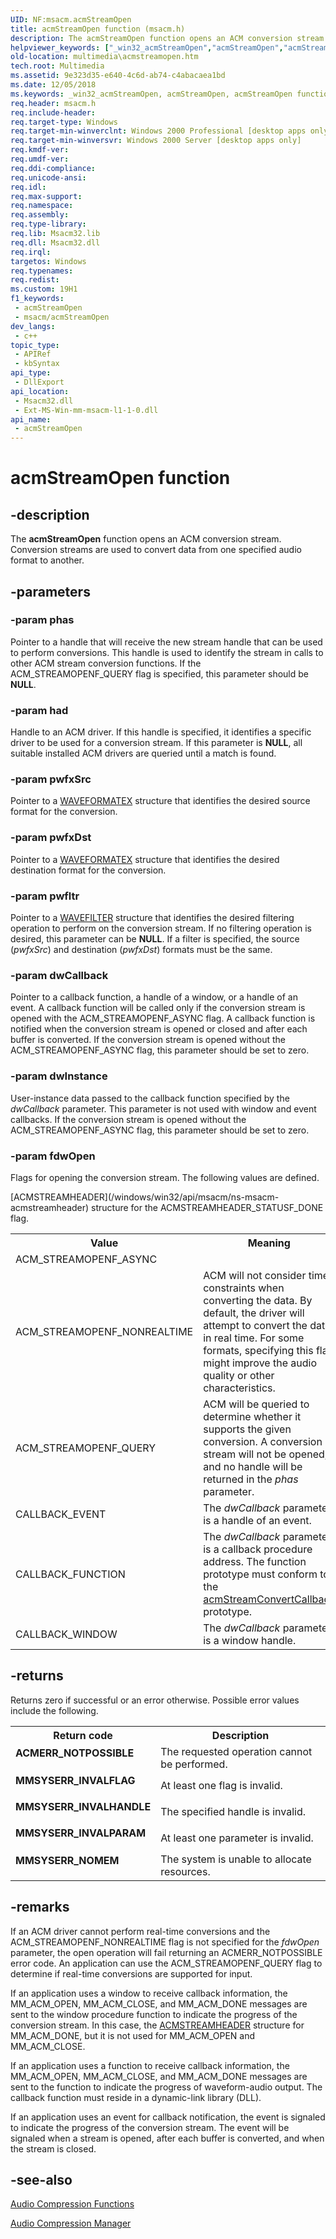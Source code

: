 ```yaml
---
UID: NF:msacm.acmStreamOpen
title: acmStreamOpen function (msacm.h)
description: The acmStreamOpen function opens an ACM conversion stream. Conversion streams are used to convert data from one specified audio format to another.
helpviewer_keywords: ["_win32_acmStreamOpen","acmStreamOpen","acmStreamOpen function [Windows Multimedia]","msacm/acmStreamOpen","multimedia.acmstreamopen"]
old-location: multimedia\acmstreamopen.htm
tech.root: Multimedia
ms.assetid: 9e323d35-e640-4c6d-ab74-c4abacaea1bd
ms.date: 12/05/2018
ms.keywords: _win32_acmStreamOpen, acmStreamOpen, acmStreamOpen function [Windows Multimedia], msacm/acmStreamOpen, multimedia.acmstreamopen
req.header: msacm.h
req.include-header: 
req.target-type: Windows
req.target-min-winverclnt: Windows 2000 Professional [desktop apps only]
req.target-min-winversvr: Windows 2000 Server [desktop apps only]
req.kmdf-ver: 
req.umdf-ver: 
req.ddi-compliance: 
req.unicode-ansi: 
req.idl: 
req.max-support: 
req.namespace: 
req.assembly: 
req.type-library: 
req.lib: Msacm32.lib
req.dll: Msacm32.dll
req.irql: 
targetos: Windows
req.typenames: 
req.redist: 
ms.custom: 19H1
f1_keywords:
 - acmStreamOpen
 - msacm/acmStreamOpen
dev_langs:
 - c++
topic_type:
 - APIRef
 - kbSyntax
api_type:
 - DllExport
api_location:
 - Msacm32.dll
 - Ext-MS-Win-mm-msacm-l1-1-0.dll
api_name:
 - acmStreamOpen
---
```


# acmStreamOpen function


## -description

The <b>acmStreamOpen</b> function opens an ACM conversion stream. Conversion streams are used to convert data from one specified audio format to another.

## -parameters

### -param phas

Pointer to a handle that will receive the new stream handle that can be used to perform conversions. This handle is used to identify the stream in calls to other ACM stream conversion functions. If the ACM_STREAMOPENF_QUERY flag is specified, this parameter should be <b>NULL</b>.

### -param had

Handle to an ACM driver. If this handle is specified, it identifies a specific driver to be used for a conversion stream. If this parameter is <b>NULL</b>, all suitable installed ACM drivers are queried until a match is found.

### -param pwfxSrc

Pointer to a <a href="https://docs.microsoft.com/previous-versions/dd757713(v=vs.85)">WAVEFORMATEX</a> structure that identifies the desired source format for the conversion.

### -param pwfxDst

Pointer to a <a href="https://docs.microsoft.com/previous-versions/dd757713(v=vs.85)">WAVEFORMATEX</a> structure that identifies the desired destination format for the conversion.

### -param pwfltr

Pointer to a [WAVEFILTER](/windows/win32/api/mmreg/ns-mmreg-wavefilter) structure that identifies the desired filtering operation to perform on the conversion stream. If no filtering operation is desired, this parameter can be <b>NULL</b>. If a filter is specified, the source (<i>pwfxSrc</i>) and destination (<i>pwfxDst</i>) formats must be the same.

### -param dwCallback

Pointer to a callback function, a handle of a window, or a handle of an event. A callback function will be called only if the conversion stream is opened with the ACM_STREAMOPENF_ASYNC flag. A callback function is notified when the conversion stream is opened or closed and after each buffer is converted. If the conversion stream is opened without the ACM_STREAMOPENF_ASYNC flag, this parameter should be set to zero.

### -param dwInstance

User-instance data passed to the callback function specified by the <i>dwCallback</i> parameter. This parameter is not used with window and event callbacks. If the conversion stream is opened without the ACM_STREAMOPENF_ASYNC flag, this parameter should be set to zero.

### -param fdwOpen

Flags for opening the conversion stream. The following values are defined.

<table>
<tr>
<th>Value
</th>
<th>Meaning
</th>
</tr>
<tr>
<td>ACM_STREAMOPENF_ASYNC</td>
[ACMSTREAMHEADER](/windows/win32/api/msacm/ns-msacm-acmstreamheader) structure for the ACMSTREAMHEADER_STATUSF_DONE flag.</td>
</tr>
<tr>
<td>ACM_STREAMOPENF_NONREALTIME</td>
<td>ACM will not consider time constraints when converting the data. By default, the driver will attempt to convert the data in real time. For some formats, specifying this flag might improve the audio quality or other characteristics.</td>
</tr>
<tr>
<td>ACM_STREAMOPENF_QUERY</td>
<td>ACM will be queried to determine whether it supports the given conversion. A conversion stream will not be opened, and no handle will be returned in the <i>phas</i> parameter.</td>
</tr>
<tr>
<td>CALLBACK_EVENT</td>
<td>The <i>dwCallback</i> parameter is a handle of an event.</td>
</tr>
<tr>
<td>CALLBACK_FUNCTION</td>
<td>The <i>dwCallback</i> parameter is a callback procedure address. The function prototype must conform to the <a href="https://docs.microsoft.com/previous-versions/dd742925(v=vs.85)">acmStreamConvertCallback</a> prototype.</td>
</tr>
<tr>
<td>CALLBACK_WINDOW</td>
<td>The <i>dwCallback</i> parameter is a window handle.</td>
</tr>
</table>

## -returns

Returns zero if successful or an error otherwise. Possible error values include the following.

<table>
<tr>
<th>Return code</th>
<th>Description</th>
</tr>
<tr>
<td width="40%">
<dl>
<dt><b>ACMERR_NOTPOSSIBLE</b></dt>
</dl>
</td>
<td width="60%">
The requested operation cannot be performed.

</td>
</tr>
<tr>
<td width="40%">
<dl>
<dt><b>MMSYSERR_INVALFLAG</b></dt>
</dl>
</td>
<td width="60%">
At least one flag is invalid.

</td>
</tr>
<tr>
<td width="40%">
<dl>
<dt><b>MMSYSERR_INVALHANDLE</b></dt>
</dl>
</td>
<td width="60%">
The specified handle is invalid.

</td>
</tr>
<tr>
<td width="40%">
<dl>
<dt><b>MMSYSERR_INVALPARAM</b></dt>
</dl>
</td>
<td width="60%">
At least one parameter is invalid.

</td>
</tr>
<tr>
<td width="40%">
<dl>
<dt><b>MMSYSERR_NOMEM</b></dt>
</dl>
</td>
<td width="60%">
The system is unable to allocate resources.

</td>
</tr>
</table>

## -remarks

If an ACM driver cannot perform real-time conversions and the ACM_STREAMOPENF_NONREALTIME flag is not specified for the <i>fdwOpen</i> parameter, the open operation will fail returning an ACMERR_NOTPOSSIBLE error code. An application can use the ACM_STREAMOPENF_QUERY flag to determine if real-time conversions are supported for input.

If an application uses a window to receive callback information, the MM_ACM_OPEN, MM_ACM_CLOSE, and MM_ACM_DONE messages are sent to the window procedure function to indicate the progress of the conversion stream. In this case, the [ACMSTREAMHEADER](/windows/win32/api/msacm/ns-msacm-acmstreamheader) structure for MM_ACM_DONE, but it is not used for MM_ACM_OPEN and MM_ACM_CLOSE.

If an application uses a function to receive callback information, the MM_ACM_OPEN, MM_ACM_CLOSE, and MM_ACM_DONE messages are sent to the function to indicate the progress of waveform-audio output. The callback function must reside in a dynamic-link library (DLL).

If an application uses an event for callback notification, the event is signaled to indicate the progress of the conversion stream. The event will be signaled when a stream is opened, after each buffer is converted, and when the stream is closed.

## -see-also

<a href="https://docs.microsoft.com/windows/desktop/Multimedia/audio-compression-functions">Audio Compression Functions</a>



<a href="https://docs.microsoft.com/windows/desktop/Multimedia/audio-compression-manager">Audio Compression Manager</a>

